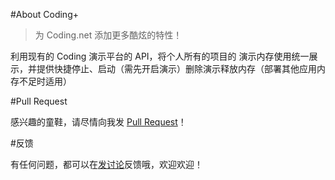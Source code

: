 #About Coding+

>为 Coding.net 添加更多酷炫的特性！

利用现有的 Coding 演示平台的 API，将个人所有的项目的 演示内存使用统一展示，并提供快捷停止、启动（需先开启演示）删除演示释放内存（部署其他应用内存不足时适用）

#Pull Request

感兴趣的童鞋，请尽情向我发 [Pull Request][1]！

#反馈

有任何问题，都可以在[发讨论][2]反馈哦，欢迎欢迎！

[1]: https://coding.net/u/bluishoul/p/coding-plus/git/pulls
[2]: https://coding.net/u/bluishoul/p/coding-plus/topic
